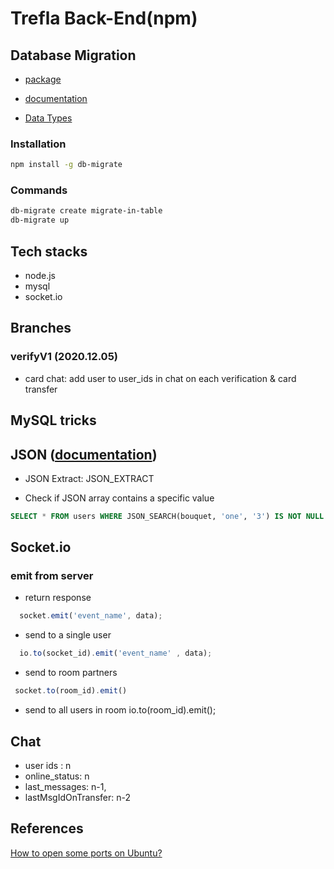 # Trefla Back-End(npm)


## Database Migration

- [package](https://www.npmjs.com/package/db-migrate)
- [documentation](https://db-migrate.readthedocs.io/en/latest/)

- [Data Types](https://github.com/db-migrate/shared/blob/master/data_type.js)

### Installation
```bash
npm install -g db-migrate

```

### Commands
```bash
db-migrate create migrate-in-table
db-migrate up
```


## Tech stacks

- node.js
- mysql
- socket.io


## Branches

### verifyV1 (2020.12.05)

- card chat: add user to user_ids in chat on each verification & card transfer




## MySQL tricks

## JSON ([documentation](https://dev.mysql.com/doc/refman/8.0/en/json-search-functions.html))
- JSON Extract: JSON_EXTRACT

- Check if JSON array contains a specific value

```sql
SELECT * FROM users WHERE JSON_SEARCH(bouquet, 'one', '3') IS NOT NULL
```

## Socket.io

### emit from server

- return response

```js
  socket.emit('event_name', data);
```

- send to a single user
```js
  io.to(socket_id).emit('event_name' , data);
```

- send to room partners

```js
 socket.to(room_id).emit()
```

- send to all users in room
  io.to(room_id).emit();

## Chat

- user ids : n
- online_status: n
- last_messages: n-1,
- lastMsgIdOnTransfer: n-2

## References

[How to open some ports on Ubuntu?](https://stackoverflow.com/questions/30251889/how-to-open-some-ports-on-ubuntu)